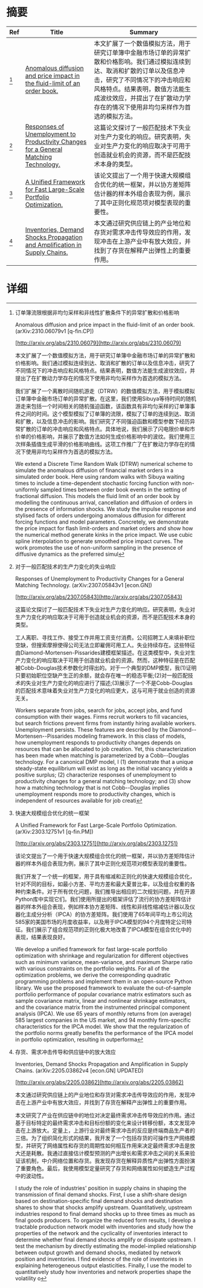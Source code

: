 # 摘要

| Ref | Title | Summary |
| --- | --- | --- |
| [^1] | [Anomalous diffusion and price impact in the fluid-limit of an order book.](http://arxiv.org/abs/2310.06079) | 本文扩展了一个数值模拟方法，用于研究订单簿中金融市场订单的异常扩散和价格影响。我们通过模拟连续到达、取消和扩散的订单以及信息冲击，研究了不同情况下的冲击响应和风格特点。结果表明，数值方法能生成波纹效应，并提出了在扩散动力学存在的情况下使用非均匀采样作为首选的模拟方法。 |
| [^2] | [Responses of Unemployment to Productivity Changes for a General Matching Technology.](http://arxiv.org/abs/2307.05843) | 这篇论文探讨了一般匹配技术下失业对生产力变化的响应。研究表明，失业对生产力变化的响应取决于可用于创造就业机会的资源，而不是匹配技术本身的类型。 |
| [^3] | [A Unified Framework for Fast Large-Scale Portfolio Optimization.](http://arxiv.org/abs/2303.12751) | 该论文提出了一个用于快速大规模组合优化的统一框架，并以协方差矩阵估计器的样本外组合表现为例，展示了其中正则化规范项对模型表现的重要性。 |
| [^4] | [Inventories, Demand Shocks Propagation and Amplification in Supply Chains.](http://arxiv.org/abs/2205.03862) | 本文通过研究供应链上的产业地位和存货对需求冲击传导效应的作用，发现冲击在上游产业中有放大效应，并找到了存货在解释产出弹性上的重要作用。 |

# 详细

[^1]: 订单簿流限根据非均匀采样和非线性扩散条件下的异常扩散和价格影响

    Anomalous diffusion and price impact in the fluid-limit of an order book. (arXiv:2310.06079v1 [q-fin.CP])

    [http://arxiv.org/abs/2310.06079](http://arxiv.org/abs/2310.06079)

    本文扩展了一个数值模拟方法，用于研究订单簿中金融市场订单的异常扩散和价格影响。我们通过模拟连续到达、取消和扩散的订单以及信息冲击，研究了不同情况下的冲击响应和风格特点。结果表明，数值方法能生成波纹效应，并提出了在扩散动力学存在的情况下使用非均匀采样作为首选的模拟方法。

    

    我们扩展了一个离散时间随机游走（DTRW）的数值模拟方法，用于模拟模拟订单簿中金融市场订单的异常扩散。在这里，我们使用Sibuya等待时间的随机游走来包括一个时间相关的随机强迫函数，该函数具有非均匀采样的订单簿事件之间的时间。这个模型模拟了订单簿的流限，模拟了订单的连续到达、取消和扩散，以及信息冲击的影响。我们研究了不同强迫函数和模型参数下经历异常扩散的订单的冲击响应和风格特点。具体地说，我们展示了闪电限价单和市价单的价格影响，并展示了数值方法如何生成价格影响中的波纹。我们使用三次样条插值生成平滑的价格影响曲线。这项工作推广了在扩散动力学存在的情况下使用非均匀采样作为首选的模拟方法。

    We extend a Discrete Time Random Walk (DTRW) numerical scheme to simulate the anomalous diffusion of financial market orders in a simulated order book. Here using random walks with Sibuya waiting times to include a time-dependent stochastic forcing function with non-uniformly sampled times between order book events in the setting of fractional diffusion. This models the fluid limit of an order book by modelling the continuous arrival, cancellation and diffusion of orders in the presence of information shocks. We study the impulse response and stylised facts of orders undergoing anomalous diffusion for different forcing functions and model parameters. Concretely, we demonstrate the price impact for flash limit-orders and market orders and show how the numerical method generate kinks in the price impact. We use cubic spline interpolation to generate smoothed price impact curves. The work promotes the use of non-uniform sampling in the presence of diffusive dynamics as the preferred simul
    
[^2]: 对于一般匹配技术的生产力变化的失业响应

    Responses of Unemployment to Productivity Changes for a General Matching Technology. (arXiv:2307.05843v1 [econ.GN])

    [http://arxiv.org/abs/2307.05843](http://arxiv.org/abs/2307.05843)

    这篇论文探讨了一般匹配技术下失业对生产力变化的响应。研究表明，失业对生产力变化的响应取决于可用于创造就业机会的资源，而不是匹配技术本身的类型。

    

    工人离职、寻找工作、接受工作并用工资支付消费。公司招聘工人来填补职位空缺，但搜索摩擦使得公司无法立即雇佣可用工人。失业持续存在。这些特征由Diamond-Mortensen-Pissarides建模框架描述。在这类模型中，失业对生产力变化的响应取决于可用于创造就业机会的资源。然而，这种特征是在匹配被Cobb-Douglas技术参数化时得出的。对于一个典型的DMP模型，我(1)证明只要初始职位空缺产生正的余额，就会存在唯一的稳态平衡;(2)对一般匹配技术的失业对生产力变化的响应进行了描述;(3)展示了一个不是Cobb-Douglas的匹配技术意味着失业对生产力变化的响应更大，这与可用于就业创造的资源无关。

    Workers separate from jobs, search for jobs, accept jobs, and fund consumption with their wages. Firms recruit workers to fill vacancies, but search frictions prevent firms from instantly hiring available workers. Unemployment persists. These features are described by the Diamond--Mortensen--Pissarides modeling framework. In this class of models, how unemployment responds to productivity changes depends on resources that can be allocated to job creation. Yet, this characterization has been made when matching is parameterized by a Cobb--Douglas technology. For a canonical DMP model, I (1) demonstrate that a unique steady-state equilibrium will exist as long as the initial vacancy yields a positive surplus; (2) characterize responses of unemployment to productivity changes for a general matching technology; and (3) show how a matching technology that is not Cobb--Douglas implies unemployment responds more to productivity changes, which is independent of resources available for job creati
    
[^3]: 快速大规模组合优化的统一框架

    A Unified Framework for Fast Large-Scale Portfolio Optimization. (arXiv:2303.12751v1 [q-fin.PM])

    [http://arxiv.org/abs/2303.12751](http://arxiv.org/abs/2303.12751)

    该论文提出了一个用于快速大规模组合优化的统一框架，并以协方差矩阵估计器的样本外组合表现为例，展示了其中正则化规范项对模型表现的重要性。

    

    我们开发了一个统一的框架，用于具有缩减和正则化的快速大规模组合优化，针对不同的目标，如最小方差、平均方差和最大夏普比率，以及组合权重的各种约束条件。对于所有优化问题，我们推导出相应的二次规划问题，并在开源Python库中实现它们。我们使用所提出的框架评估了流行的协方差矩阵估计器的样本外组合表现，例如样本协方差矩阵、线性和非线性缩减估计器以及仪器化主成分分析（IPCA）的协方差矩阵。我们使用了65年间平均上市公司达585家的美国市场的月度收益率，以及用于IPCA模型的94个月度特定公司特征。我们展示了组合规范项的正则化极大地改善了IPCA模型在组合优化中的表现，结果表现良好。

    We develop a unified framework for fast large-scale portfolio optimization with shrinkage and regularization for different objectives such as minimum variance, mean-variance, and maximum Sharpe ratio with various constraints on the portfolio weights. For all of the optimization problems, we derive the corresponding quadratic programming problems and implement them in an open-source Python library. We use the proposed framework to evaluate the out-of-sample portfolio performance of popular covariance matrix estimators such as sample covariance matrix, linear and nonlinear shrinkage estimators, and the covariance matrix from the instrumented principal component analysis (IPCA). We use 65 years of monthly returns from (on average) 585 largest companies in the US market, and 94 monthly firm-specific characteristics for the IPCA model. We show that the regularization of the portfolio norms greatly benefits the performance of the IPCA model in portfolio optimization, resulting in outperforma
    
[^4]: 存货、需求冲击传导和供应链中的放大效应

    Inventories, Demand Shocks Propagation and Amplification in Supply Chains. (arXiv:2205.03862v4 [econ.GN] UPDATED)

    [http://arxiv.org/abs/2205.03862](http://arxiv.org/abs/2205.03862)

    本文通过研究供应链上的产业地位和存货对需求冲击传导效应的作用，发现冲击在上游产业中有放大效应，并找到了存货在解释产出弹性上的重要作用。

    

    本文研究了产业在供应链中的地位对决定最终需求冲击传导效应的作用。通过基于目标特定的最终需求冲击和目标份额的变化来设计转移份额，本文发现冲击在上游放大。定量上，上游行业对最终需求冲击的反应是终端商品生产者的三倍。为了组织简化形式的结果，我开发了一个包括存货的可操作生产网络模型，并研究了网络属性和存货的周期性如何相互作用来决定最终需求冲击是放大还是耗散。我通过直接估计模型预测的产出增长和需求冲击之间的关系来验证该机制，中介网络位置和存货。我发现存货在解释异质性产出弹性方面扮演了重要角色。最后，我使用模型定量研究了存货和网络属性如何塑造生产过程中的波动性。

    I study the role of industries' position in supply chains in shaping the transmission of final demand shocks. First, I use a shift-share design based on destination-specific final demand shocks and destination shares to show that shocks amplify upstream. Quantitatively, upstream industries respond to final demand shocks up to three times as much as final goods producers. To organize the reduced form results, I develop a tractable production network model with inventories and study how the properties of the network and the cyclicality of inventories interact to determine whether final demand shocks amplify or dissipate upstream. I test the mechanism by directly estimating the model-implied relationship between output growth and demand shocks, mediated by network position and inventories. I find evidence of the role of inventories in explaining heterogeneous output elasticities. Finally, I use the model to quantitatively study how inventories and network properties shape the volatility o
    

